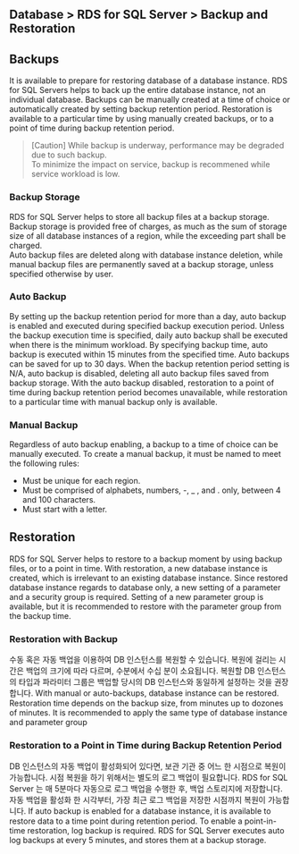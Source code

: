 ## Database > RDS for SQL Server > Backup and Restoration

## Backups

It is available to prepare for restoring database of a database instance. RDS for SQL Servers helps to back up the entire database instance, not an individual database. 
Backups can be manually created at a time of choice or automatically created by setting backup retention period. 
Restoration is available to a particular time by using manually created backups, or to a point of time during backup retention period. 

> [Caution]
> While backup is underway, performance may be degraded due to such backup.  
> To minimize the impact on service, backup is recommened while service workload is low.

### Backup Storage 

RDS for SQL Server helps to store all backup files at a backup storage. Backup storage is provided free of charges, as much as the sum of storage size of all database instances of a region, while the exceeding part shall be charged.  
Auto backup files are deleted along with database instance deletion, while manual backup files are permanently saved at a backup storage, unless specified otherwise by user.  

### Auto Backup

By setting up the backup retention period for more than a day, auto backup is enabled and executed during specified backup execution period. Unless the backup execution time is specified, daily auto backup shall be executed when there is the minimum workload. By specifying backup time, auto backup is executed within 15 minutes from the specified time. Auto backups can be saved for up to 30 days. When the backup retention period setting is N/A, auto backup is disabled, deleting all auto backup files saved from backup storage. With the auto backup disabled, restoration to a point of time during backup retention period becomes unavailable, while restoration to a particular time with manual backup only is available.   

### Manual Backup

Regardless of auto backup enabling, a backup to a time of choice can be manually executed. To create a manual backup, it must be named to meet the following rules:   

* Must be unique for each region.
* Must be comprised of alphabets, numbers, -, _ , and . only, between 4 and 100 characters. 
* Must start with a letter. 

## Restoration

RDS for SQL Server helps to restore to a backup moment by using backup files, or to a point in time. With restoration, a new database instance is created, which is irrelevant to an existing database instance. Since restored database instance regards to database only, a new setting of a parameter and a security group is required. Setting of a new parameter group is available, but it is recommended to restore with the parameter group from the backup time.    

### Restoration with Backup

수동 혹은 자동 백업을 이용하여 DB 인스턴스를 복원할 수 있습니다. 복원에 걸리는 시간은 백업의 크기에 따라 다르며, 수분에서 수십 분이 소요됩니다. 
복원할 DB 인스턴스의 타입과 파라미터 그룹은 백업할 당시의 DB 인스턴스와 동일하게 설정하는 것을 권장합니다. With manual or auto-backups, database instance can be restored. Restoration time depends on the backup size, from minutes up to dozones of minutes. It is recommended to apply the same type of database instance and parameter group 

### Restoration to a Point in Time during Backup Retention Period 

DB 인스턴스의 자동 백업이 활성화되어 있다면, 보관 기관 중 어느 한 시점으로 복원이 가능합니다. 시점 복원을 하기 위해서는 별도의 로그 백업이 필요합니다. RDS for SQL Server 는 매 5분마다 자동으로 로그 백업을 수행한 후, 백업 스토리지에 저장합니다. 자동 백업을 활성화 한 시각부터, 가장 최근 로그 백업을 저장한 시점까지 복원이 가능합니다. If auto backup is enabled for a database instance, it is available to restore data to a time point during retention period. To enable a point-in-time restoration, log backup is required. RDS for SQL Server executes auto log backups at every 5 minutes, and stores them at a backup storage. 
